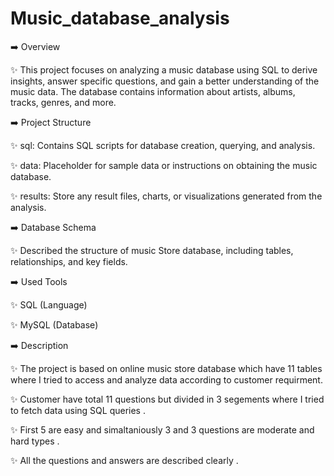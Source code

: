 # Music_database_analysis

➡️ Overview

✨ This project focuses on analyzing a music database using SQL to derive insights, answer specific questions, and gain a better understanding of the music data. The database contains information about artists, albums, tracks, genres, and more.

➡️ Project Structure

✨ sql: Contains SQL scripts for database creation, querying, and analysis.

✨ data: Placeholder for sample data or instructions on obtaining the music database.

✨ results: Store any result files, charts, or visualizations generated from the analysis.

➡️ Database Schema

✨ Described the structure of music Store  database, including tables, relationships, and key fields.

➡️ Used Tools

✨ SQL (Language)

✨ MySQL (Database)

➡️ Description

✨ The project is based on online music store database which have 11 tables where I tried to access and analyze data according to customer requirment.

✨ Customer have total 11 questions but divided in 3 segements where I tried to fetch data using SQL queries .

✨ First 5 are easy and simaltaniously 3 and 3 questions are moderate and hard types . 

✨ All the questions and answers are described clearly .

